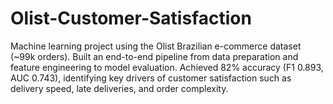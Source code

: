 # Olist-Customer-Satisfaction
Machine learning project using the Olist Brazilian e-commerce dataset (~99k orders). Built an end-to-end pipeline from data preparation and feature engineering to model evaluation. Achieved 82% accuracy (F1 0.893, AUC 0.743), identifying key drivers of customer satisfaction such as delivery speed, late deliveries, and order complexity.
